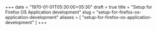 +++
date = "1970-01-01T05:30:00+05:30"
draft = true
title = "Setup for Firefox OS Application development"
slug = "setup-for-firefox-os-application-development"
aliases = [
	"setup-for-firefox-os-application-development"
]
+++
